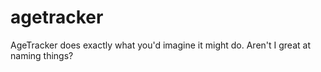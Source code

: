 # agetracker
AgeTracker does exactly what you'd imagine it might do. Aren't I great at naming things?
